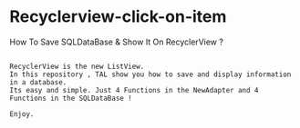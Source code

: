 # Recyclerview-click-on-item
How To Save SQLDataBase & Show It On RecyclerView ?


~~~

RecyclerView is the new ListView. 
In this repository , TAL show you how to save and display information in a database.
Its easy and simple. Just 4 Functions in the NewAdapter and 4 Functions in the SQLDataBase !

Enjoy.

